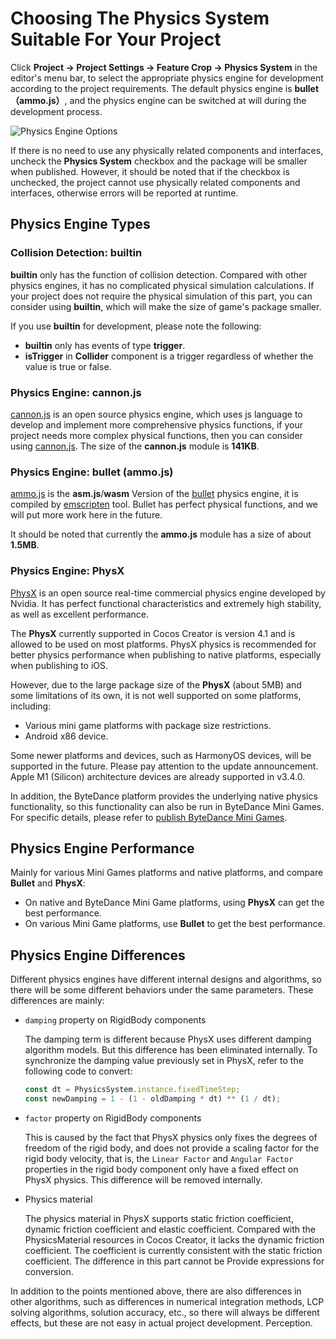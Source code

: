 # Choosing The Physics System Suitable For Your Project

Click __Project -> Project Settings -> Feature Crop -> Physics System__ in the editor's menu bar, to select the appropriate physics engine for development according to the project requirements. The default physics engine is __bullet（ammo.js）__, and the physics engine can be switched at will during the development process.

![Physics Engine Options](img/physics-module.png)

If there is no need to use any physically related components and interfaces, uncheck the __Physics System__ checkbox and the package will be smaller when published. However, it should be noted that if the checkbox is unchecked, the project cannot use physically related components and interfaces, otherwise errors will be reported at runtime.

## Physics Engine Types

### Collision Detection: builtin

__builtin__ only has the function of collision detection. Compared with other physics engines, it has no complicated physical simulation calculations. If your project does not require the physical simulation of this part, you can consider using __builtin__, which will make the size of game's package smaller.

If you use __builtin__ for development, please note the following:

- __builtin__ only has events of type __trigger__.
- __isTrigger__ in __Collider__ component is a trigger regardless of whether the value is true or false.

### Physics Engine: cannon.js

[cannon.js](https://github.com/cocos-creator/cocos-cannon.js) is an open source physics engine, which uses js language to develop and implement more comprehensive physics functions, if your project needs more complex physical functions, then you can consider using [cannon.js](https://github.com/cocos-creator/cocos-cannon.js). The size of the __cannon.js__ module is __141KB__.

### Physics Engine: bullet (ammo.js)

[ammo.js](https://github.com/cocos-creator/cocos-ammo.js) is the __asm.js__/__wasm__ Version of the [bullet](https://github.com/bulletphysics/bullet3) physics engine, it is compiled by [emscripten](https://github.com/emscripten-core/emscripten) tool. Bullet has perfect physical functions, and we will put more work here in the future.

It should be noted that currently the __ammo.js__ module has a size of about __1.5MB__.

### Physics Engine: PhysX

[PhysX](https://github.com/NVIDIAGameWorks/PhysX) is an open source real-time commercial physics engine developed by Nvidia. It has perfect functional characteristics and extremely high stability, as well as excellent performance.

The **PhysX** currently supported in Cocos Creator is version 4.1 and is allowed to be used on most platforms. PhysX physics is recommended for better physics performance when publishing to native platforms, especially when publishing to iOS.

However, due to the large package size of the **PhysX** (about 5MB) and some limitations of its own, it is not well supported on some platforms, including:

- Various mini game platforms with package size restrictions.
- Android x86 device.

Some newer platforms and devices, such as HarmonyOS devices, will be supported in the future. Please pay attention to the update announcement. Apple M1 (Silicon) architecture devices are already supported in v3.4.0.

In addition, the ByteDance platform provides the underlying native physics functionality, so this functionality can also be run in ByteDance Mini Games. For specific details, please refer to [publish ByteDance Mini Games](../editor/publish/publish-bytedance-mini-game.md).

<!-- ## Expand the physical backend -->

## Physics Engine Performance

Mainly for various Mini Games platforms and native platforms, and compare **Bullet** and **PhysX**:

- On native and ByteDance Mini Game platforms, using **PhysX** can get the best performance.
- On various Mini Game platforms, use **Bullet** to get the best performance.

## Physics Engine Differences

Different physics engines have different internal designs and algorithms, so there will be some different behaviors under the same parameters. These differences are mainly:

- `damping` property on RigidBody components

    The damping term is different because PhysX uses different damping algorithm models. But this difference has been eliminated internally. To synchronize the damping value previously set in PhysX, refer to the following code to convert:

    ```ts
    const dt = PhysicsSystem.instance.fixedTimeStep;
    const newDamping = 1 - (1 - oldDamping * dt) ** (1 / dt);
    ```

- `factor` property on RigidBody components

    This is caused by the fact that PhysX physics only fixes the degrees of freedom of the rigid body, and does not provide a scaling factor for the rigid body velocity, that is, the `Linear Factor` and `Angular Factor` properties in the rigid body component only have a fixed effect on PhysX physics. This difference will be removed internally.

- Physics material

    The physics material in PhysX supports static friction coefficient, dynamic friction coefficient and elastic coefficient. Compared with the PhysicsMaterial resources in Cocos Creator, it lacks the dynamic friction coefficient. The coefficient is currently consistent with the static friction coefficient. The difference in this part cannot be Provide expressions for conversion.

In addition to the points mentioned above, there are also differences in other algorithms, such as differences in numerical integration methods, LCP solving algorithms, solution accuracy, etc., so there will always be different effects, but these are not easy in actual project development. Perception.
